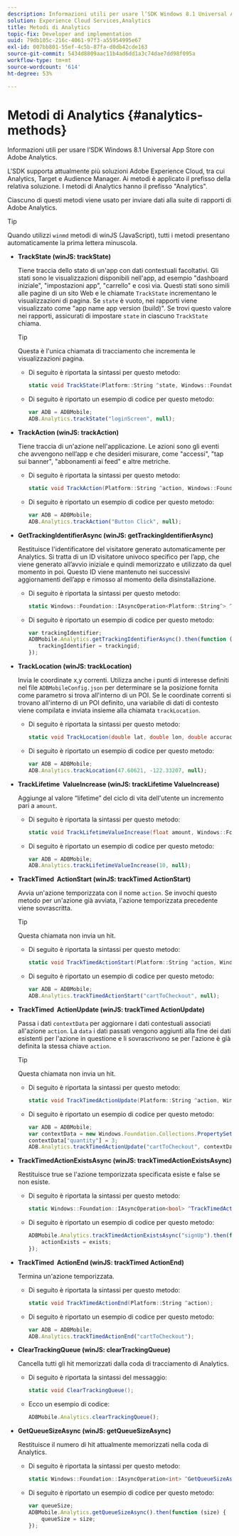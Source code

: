 ```yaml
---
description: Informazioni utili per usare l’SDK Windows 8.1 Universal App Store con Adobe Analytics.
solution: Experience Cloud Services,Analytics
title: Metodi di Analytics
topic-fix: Developer and implementation
uuid: 79db105c-216c-4061-97f3-a55954995e67
exl-id: 007bb801-55ef-4c5b-87fa-d0db42cde163
source-git-commit: 5434d8809aac11b4ad6dd1a3c74dae7dd98f095a
workflow-type: tm+mt
source-wordcount: '614'
ht-degree: 53%

---
```


# Metodi di Analytics {#analytics-methods}

Informazioni utili per usare l’SDK Windows 8.1 Universal App Store con Adobe Analytics.

L&#39;SDK supporta attualmente più soluzioni Adobe Experience Cloud, tra cui Analytics, Target e Audience Manager. Ai metodi è applicato il prefisso della relativa soluzione. I metodi di Analytics hanno il prefisso &quot;Analytics&quot;.

Ciascuno di questi metodi viene usato per inviare dati alla suite di rapporti di Adobe Analytics.

>[!TIP]
>
>Quando utilizzi `winmd` metodi di winJS (JavaScript), tutti i metodi presentano automaticamente la prima lettera minuscola.

* **TrackState (winJS: trackState)**

   Tiene traccia dello stato di un&#39;app con dati contestuali facoltativi. Gli stati sono le visualizzazioni disponibili nell&#39;app, ad esempio &quot;dashboard iniziale&quot;, &quot;impostazioni app&quot;, &quot;carrello&quot; e così via. Questi stati sono simili alle pagine di un sito Web e le chiamate `TrackState` incrementano le visualizzazioni di pagina. Se `state` è vuoto, nei rapporti viene visualizzato come &quot;app name app version (build)&quot;. Se trovi questo valore nei rapporti, assicurati di impostare `state` in ciascuno `TrackState` chiama.

   >[!TIP]
   >
   >Questa è l&#39;unica chiamata di tracciamento che incrementa le visualizzazioni pagina.

   * Di seguito è riportata la sintassi per questo metodo:

      ```csharp
      static void TrackState(Platform::String ^state, Windows::Foundation::Collections::IMap<Platform::String^, Platform::Object> ^contextData); 
      ```

   * Di seguito è riportato un esempio di codice per questo metodo:

      ```js
      var ADB = ADBMobile;
      ADB.Analytics.trackState("loginScreen", null);
      ```

* **TrackAction (winJS: trackAction)**

   Tiene traccia di un&#39;azione nell&#39;applicazione. Le azioni sono gli eventi che avvengono nell’app e che desideri misurare, come &quot;accessi&quot;, &quot;tap sui banner&quot;, &quot;abbonamenti ai feed&quot; e altre metriche.

   * Di seguito è riportata la sintassi per questo metodo:

      ```csharp
      static void TrackAction(Platform::String ^action, Windows::Foundation::Collections::IMap <Platform::String^, Platform::Object> ^contextData);
      ```

   * Di seguito è riportato un esempio di codice per questo metodo:

      ```js
      var ADB = ADBMobile; 
      ADB.Analytics.trackAction("Button Click", null); 
      ```

* **GetTrackingIdentifierAsync (winJS: getTrackingIdentifierAsync)**

   Restituisce l&#39;identificatore del visitatore generato automaticamente per Analytics. Si tratta di un ID visitatore univoco specifico per l’app, che viene generato all’avvio iniziale e quindi memorizzato e utilizzato da quel momento in poi. Questo ID viene mantenuto nei successivi aggiornamenti dell’app e rimosso al momento della disinstallazione.

   * Di seguito è riportata la sintassi per questo metodo:

      ```csharp
      static Windows::Foundation::IAsyncOperation<Platform::String^> ^GetTrackingIdentifierAsync(); 
      ```

   * Di seguito è riportato un esempio di codice per questo metodo:

      ```js
      var trackingIdentifier; 
      ADBMobile.Analytics.getTrackingIdentifierAsync().then(function (trackingid) { 
         trackingIdentifier = trackingid; 
      });
      ```

* **TrackLocation (winJS: trackLocation)**

   Invia le coordinate x,y correnti. Utilizza anche i punti di interesse definiti nel file `ADBMobileConfig.json` per determinare se la posizione fornita come parametro si trova all&#39;interno di un POI. Se le coordinate correnti si trovano all&#39;interno di un POI definito, una variabile di dati di contesto viene compilata e inviata insieme alla chiamata `trackLocation`.

   * Di seguito è riportata la sintassi per questo metodo:

      ```csharp
      static void TrackLocation(double lat, double lon, double accuracy, Windows::Foundation::Collections::IMap<Platform::String^, Platform::Object^> ^contextData);
      ```

   * Di seguito è riportato un esempio di codice per questo metodo:

      ```js
      var ADB = ADBMobile; 
      ADB.Analytics.trackLocation(47.60621, -122.33207, null);
      ```

* **TrackLifetime &#x200B; ValueIncrease (winJS: trackLifetime &#x200B; ValueIncrease)**

   Aggiunge al valore “lifetime” del ciclo di vita dell&#39;utente un incremento pari a `amount`.

   * Di seguito è riportata la sintassi per questo metodo:

      ```csharp
      static void TrackLifetimeValueIncrease(float amount, Windows::Foundation::Collections::IMap<Platform::String^, Platform::Object^> ^contextData); 
      ```

   * Di seguito è riportato un esempio di codice per questo metodo:

      ```js
      var ADB = ADBMobile; 
      ADB.Analytics.trackLifetimeValueIncrease(10, null); 
      ```

* **TrackTimed &#x200B; ActionStart (winJS: trackTimed &#x200B; ActionStart)**

   Avvia un&#39;azione temporizzata con il nome `action`. Se invochi questo metodo per un&#39;azione già avviata, l&#39;azione temporizzata precedente viene sovrascritta.

   >[!TIP]
   >
   >Questa chiamata non invia un hit.

   * Di seguito è riportata la sintassi per questo metodo:

      ```csharp
      static void TrackTimedActionStart(Platform::String ^action, Windows::Foundation::Collections::IMap<Platform::String^, Platform::Object^> ^contextData);
      ```

   * Di seguito è riportato un esempio di codice per questo metodo:

      ```js
      var ADB = ADBMobile; 
      ADB.Analytics.trackTimedActionStart("cartToCheckout", null); 
      ```

* **TrackTimed &#x200B; ActionUpdate (winJS: trackTimed &#x200B; ActionUpdate)**

   Passa i dati `contextData` per aggiornare i dati contestuali associati all&#39;azione `action`. La `data` i dati passati vengono aggiunti alla fine dei dati esistenti per l&#39;azione in questione e li sovrascrivono se per l&#39;azione è già definita la stessa chiave `action`.

   >[!TIP]
   >
   >Questa chiamata non invia un hit.

   * Di seguito è riportata la sintassi per questo metodo:

      ```csharp
      static void TrackTimedActionUpdate(Platform::String ^action, Windows::Foundation::Collections::IMap<Platform::String^, Platform::Object^> ^contextData); 
      ```

   * Di seguito è riportato un esempio di codice per questo metodo:

      ```js
      var ADB = ADBMobile; 
      var contextData = new Windows.Foundation.Collections.PropertySet(); 
      contextData["quantity"] = 3; 
      ADB.Analytics.trackTimedActionUpdate("cartToCheckout", contextData); 
      ```

* **TrackTimedActionExistsAsync (winJS: trackTimedActionExistsAsync)**

   Restituisce true se l&#39;azione temporizzata specificata esiste e false se non esiste.

   * Di seguito è riportata la sintassi per questo metodo:

      ```csharp
      static Windows::Foundation::IAsyncOperation<bool> ^TrackTimedActionExistsAsync(Platform::String ^action); 
      ```

   * Di seguito è riportato un esempio di codice per questo metodo:

      ```js
      ADBMobile.Analytics.trackTimedActionExistsAsync("signUp").then(function (exists) { 
          actionExists = exists; 
      });
      ```

* **TrackTimed &#x200B; ActionEnd (winJS: trackTimed &#x200B; ActionEnd)**

   Termina un&#39;azione temporizzata.

   * Di seguito è riportata la sintassi per questo metodo:

      ```csharp
      static void TrackTimedActionEnd(Platform::String ^action);
      ```

   * Di seguito è riportato un esempio di codice per questo metodo:

      ```js
      var ADB = ADBMobile; 
      ADB.Analytics.trackTimedActionEnd("cartToCheckout"); 
      ```

* **ClearTrackingQueue (winJS: clearTrackingQueue)**

   Cancella tutti gli hit memorizzati dalla coda di tracciamento di Analytics.

   * Di seguito è riportata la sintassi del messaggio:

      ```csharp
      static void ClearTrackingQueue();
      ```

   * Ecco un esempio di codice:

      ```js
      ADBMobile.Analytics.clearTrackingQueue();
      ```

* **GetQueueSizeAsync (winJS: getQueueSizeAsync)**

   Restituisce il numero di hit attualmente memorizzati nella coda di Analytics.

   * Di seguito è riportata la sintassi per questo metodo:

      ```csharp
      static Windows::Foundation::IAsyncOperation<int> ^GetQueueSizeAsync();
      ```

   * Di seguito è riportato un esempio di codice per questo metodo:

      ```js
      var queueSize; 
      ADBMobile.Analytics.getQueueSizeAsync().then(function (size) { 
          queueSize = size; 
      });
      ```
